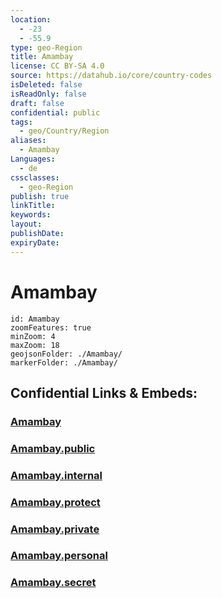 ```yaml
---
location:
  - -23
  - -55.9
type: geo-Region
title: Amambay
license: CC BY-SA 4.0
source: https://datahub.io/core/country-codes
isDeleted: false
isReadOnly: false
draft: false
confidential: public
tags:
  - geo/Country/Region
aliases:
  - Amambay
Languages:
  - de
cssclasses:
  - geo-Region
publish: true
linkTitle:
keywords:
layout:
publishDate:
expiryDate:
---
```


# Amambay

```leaflet
id: Amambay
zoomFeatures: true 
minZoom: 4 
maxZoom: 18
geojsonFolder: ./Amambay/
markerFolder: ./Amambay/
```


## Confidential Links & Embeds: 

### [Amambay](/_Standards/Earth/Continent/America~South/Paraguay/departments~Paraguay/Amambay.md) 

### [Amambay.public](/_public/Earth/Continent/America~South/Paraguay/departments~Paraguay/Amambay.public.md) 

### [Amambay.internal](/_internal/Earth/Continent/America~South/Paraguay/departments~Paraguay/Amambay.internal.md) 

### [Amambay.protect](/_protect/Earth/Continent/America~South/Paraguay/departments~Paraguay/Amambay.protect.md) 

### [Amambay.private](/_private/Earth/Continent/America~South/Paraguay/departments~Paraguay/Amambay.private.md) 

### [Amambay.personal](/_personal/Earth/Continent/America~South/Paraguay/departments~Paraguay/Amambay.personal.md) 

### [Amambay.secret](/_secret/Earth/Continent/America~South/Paraguay/departments~Paraguay/Amambay.secret.md)

